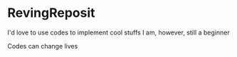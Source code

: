 # RevingReposit
I'd love to use codes to implement cool stuffs
I am, however, still a beginner 


Codes can change lives
